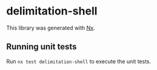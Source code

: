 # delimitation-shell

This library was generated with [Nx](https://nx.dev).

## Running unit tests

Run `nx test delimitation-shell` to execute the unit tests.
